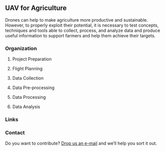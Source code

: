 ## UAV for Agriculture 

Drones can help to make agriculture more productive and sustainable. However, to
properly exploit their potential,  it is necessary to test concepts, techniques and tools able to collect, process, and analyze data and produce useful information to support farmers and help them achieve their targets.

### Organization

1. Project Preparation

2. Flight Planning

3. Data Collection

4. Data Pre-processing

5. Data Processing

6. Data Analysis


### Links

### Contact

Do you want to contribute? [Drop us an e-mail](rs4all@zohomail.com) and we’ll help you sort it out.
